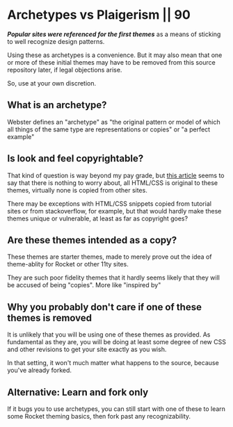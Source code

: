 # Archetypes vs Plaigerism || 90

_**Popular sites were referenced for the first themes**_ as a means of sticking to well recognize design patterns.

Using these as archetypes is a convenience. But it may also mean that one or more of these initial themes may have to be removed from this source repository later, if legal objections arise.

So, use at your own discretion.

## What is an archetype?

Webster defines an "archetype" as "the original pattern or model of which all things of the same type are representations or copies" or "a perfect example"

## Is look and feel copyrightable?

That kind of question is way beyond my pay grade, but [this article](https://newmedialaw.proskauer.com/2016/02/05/website-html-is-copyrightable-even-if-look-and-feel-is-not/#:~:text=The%20Compendium%20states%20that%20while,dress%20under%20the%20Lanham%20Act.%5D) seems to say that there is nothing to worry about, all HTML/CSS is original to these themes, virtually none is copied from other sites.

There may be exceptions with HTML/CSS snippets copied from tutorial sites or from stackoverflow, for example, but that would hardly make these themes unique or vulnerable, at least as far as copyright goes?

## Are these themes intended as a copy?

These themes are starter themes, made to merely prove out the idea of theme-ablity for Rocket or other 11ty sites.

They are such poor fidelity themes that it hardly seems likely that they will be accused of being "copies". More like "inspired by"

## Why you probably don't care if one of these themes is removed

It is unlikely that you will be using one of these themes as provided. As fundamental as they are, you will be doing at least some degree of new CSS and other revisions to get your site exactly as you wish.

In that setting, it won't much matter what happens to the source, because you've already forked.

## Alternative: Learn and fork only

If it bugs you to use archetypes, you can still start with one of these to learn some Rocket theming basics, then fork past any recognizability.